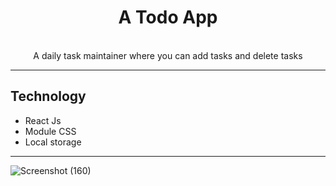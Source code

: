 <h1 align="center" font-weight: bold">A Todo App</h1>

<p align="center"> 
<br/> A daily task maintainer where you can add tasks and delete tasks  </p>

---

## Technology

- React Js
- Module CSS
- Local storage

---


![Screenshot (160)](https://user-images.githubusercontent.com/76784537/191812595-9d4e10e5-39b4-4008-ace8-73ff2b401dc0.png)
